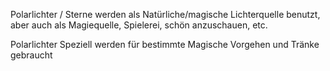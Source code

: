 Polarlichter / Sterne werden als Natürliche/magische Lichterquelle benutzt, aber auch als Magiequelle, Spielerei, schön anzuschauen, etc.

Polarlichter Speziell werden für bestimmte Magische Vorgehen und Tränke gebraucht